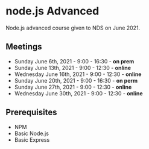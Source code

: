 # node.js Advanced

Node.js advanced course given to NDS on June 2021.

## Meetings

- Sunday June 6th, 2021 - 9:00 - 16:30 - **on prem**
- Sunday June 13th, 2021 - 9:00 - 12:30 - **online**
- Wednesday June 16th, 2021 - 9:00 - 12:30 - **online**
- Sunday June 20th, 2021 - 9:00 - 16:30 - **on perm**
- Sunday June 27th, 2021 - 9:00 - 12:30 - **online**
- Wednesday June 30th, 2021 - 9:00 - 12:30 - **online**

## Prerequisites

- NPM
- Basic Node.js
- Basic Express

